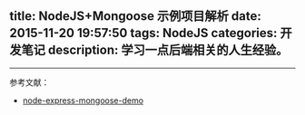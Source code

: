 title: NodeJS+Mongoose 示例项目解析
date: 2015-11-20 19:57:50
tags: NodeJS
categories: 开发笔记
description: 学习一点后端相关的人生经验。
---




***

参考文献：

- [node-express-mongoose-demo](https://github.com/madhums/node-express-mongoose-demo)
